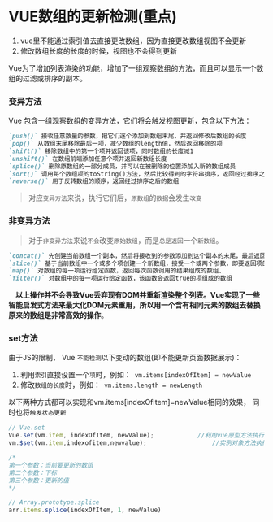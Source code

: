 # VUE数组的更新检测(重点)

1. vue里不能通过索引值去直接更改数组，因为直接更改数组视图不会更新
2. 修改数组长度的长度的时候，视图也不会得到更新

 Vue为了增加列表渲染的功能，增加了一组观察数组的方法，而且可以显示一个数组的过滤或排序的副本。

### 变异方法

Vue 包含一组观察数组的变异方法，它们将会触发视图更新，包含以下方法：

```markdown
`push()` 接收任意数量的参数，把它们逐个添加到数组末尾，并返回修改后数组的长度
`pop()` 从数组末尾移除最后一项，减少数组的length值，然后返回移除的项
`shift()` 移除数组中的第一个项并返回该项，同时数组的长度减1
`unshift()` 在数组前端添加任意个项并返回新数组长度
`splice()` 删除原数组的一部分成员，并可以在被删除的位置添加入新的数组成员
`sort()` 调用每个数组项的toString()方法，然后比较得到的字符串排序，返回经过排序之后的数组
`reverse()` 用于反转数组的顺序，返回经过排序之后的数组
```

> 对应`变异方法`来说，执行它们后，`原数组`的`数据`会发生`改变`

### 非变异方法

> 对于`非变异方法`来说`不会`改变`原始数组`，而是`总是返回`一个`新数组`。

```markdown
`concat()` 先创建当前数组一个副本，然后将接收到的参数添加到这个副本的末尾，最后返回新构建的数组。
`slice()` 基于当前数组中一个或多个项创建一个新数组，接受一个或两个参数，即要返回项的起始和结束位置，最后返回新数组。
`map()` 对数组的每一项运行给定函数，返回每次函数调用的结果组成的数组、
`filter()` 对数组中的每一项运行给定函数，该函数会返回true的项组成的数组
```

 **以上操作并不会导致Vue丢弃现有DOM并重新渲染整个列表。Vue实现了一些智能启发式方法来最大化DOM元素重用，所以用一个含有相同元素的数组去替换原来的数组是非常高效的操作**。

###  set方法

由于JS的限制， Vue `不能检测`以下变动的数组(即不能更新页面数据展示)：

1. 利用`索引`直接设置一个`项`时，例如：` vm.items[indexOfItem] = newValue`
2. 修改`数组的长度`时，例如：` vm.items.length = newLength`

以下两种方式都可以实现和vm.items[indexOfItem]=newValue相同的效果， 同时也将`触发状态更新`

```js
// Vue.set
Vue.set(vm.item, indexOfItem, newValue);			//利用vue原型方法执行
vm.$set(vm.item,indexofitem,newvalue);					//实例对象方法执行

/*
第一个参数：当前要更新的数组
第二个参数：下标
第三个参数：更新的值
*/

// Array.prototype.splice
arr.items.splice(indexOfItem, 1, newValue)
```



 